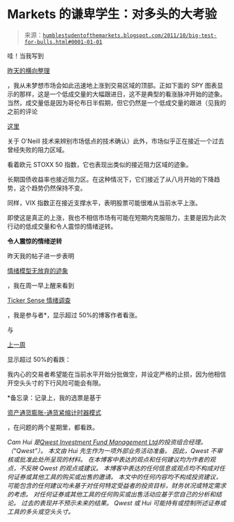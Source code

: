 <!--yml

类别：未分类

日期：2024-05-18 04:14:12

-->

# Markets 的谦卑学生：对多头的大考验

> 来源：[`humblestudentofthemarkets.blogspot.com/2011/10/big-test-for-bulls.html#0001-01-01`](https://humblestudentofthemarkets.blogspot.com/2011/10/big-test-for-bulls.html#0001-01-01)

哇！当我写到

[昨天的横向整理](http://humblestudentofthemarkets.blogspot.com/2011/10/sideways-consolidation-before-next.html)

，我从未梦想市场会如此迅速地上涨到交易区域的顶部。正如下面的 SPY 图表显示的那样，这是一个低成交量的大幅跟进日，这不是典型的看涨脉冲开始的迹象。当然，成交量低是因为哥伦布日半假期，但它仍然是一个低成交量的跟进（见我的之前的评论

[这里](http://humblestudentofthemarkets.blogspot.com/2011/08/wheres-technical-confirmation.html)

关于 O'Neill 技术来辨别市场低点的技术确认）此外，市场似乎正在接近一个过去曾经失败的阻力区域。

看着欧元 STOXX 50 指数，它也表现出类似的接近阻力区域的迹象。

长期国债收益率也接近阻力区。在这种情况下，它们接近了从八月开始的下降趋势，这个趋势仍然保持不变。

同样，VIX 指数正在接近支撑水平，表明股票可能很难从当前水平上涨。

即使这是真正的上涨，我也不相信市场有可能在短期内克服阻力，主要是因为此次行动的低成交量和令人震惊的情绪逆转。

**令人震惊的情绪逆转**

昨天我的帖子进一步表明

[情绪模型无放弃的迹象](http://humblestudentofthemarkets.blogspot.com/2011/10/no-signs-of-capitulation-from-sentiment.html)

，我在周一早上醒来看到

[Ticker Sense 情绪调查](http://tickersense.typepad.com/ticker_sense/2011/10/october-10th-blogger-sentiment-poll.html)

，我是参与者*，显示超过 50%的博客作者看涨。

与

[上一周](http://tickersense.typepad.com/ticker_sense/2011/10/october-3rd-blogger-sentiment-poll.html)

显示超过 50%的看跌：

我内心的交易者希望能在当前水平开始分批做空，并设定严格的止损，因为他相信开空头头寸的下行风险可能会有限。

*备忘录：记录上，我的选票是基于

[资产通货膨胀-通货紧缩计时器模式](http://qwestfunds.com/publications/newsletters_pdf/newsletter_november_2009.pdf)

，在问题的两个星期里，都看跌。

*Cam Hui 是[Qwest Investment Fund Management Ltd](http://www.qwestfunds.com/)的投资组合经理。 （“Qwest”）。 本文由 Hui 先生作为一项外部业务活动准备。 因此，Qwest 不审核或批准此处所呈现的材料。 在本博客中表达的观点和任何建议均为作者的观点，不反映 Qwest 的观点或建议。* *本博客中表达的任何信息或观点均不构成对任何证券或其他工具的购买或出售的邀请。 本文中的任何内容均不构成投资建议，可能包含的任何建议均未基于对任何特定受益者的投资目标，财务状况或特定需求的考虑。 对任何证券或其他工具的任何购买或出售活动应基于您自己的分析和结论。 过去的表现并不预示未来的结果。 Qwest 或 Hui 可能持有或控制所述证券或工具的多头或空头头寸。*
